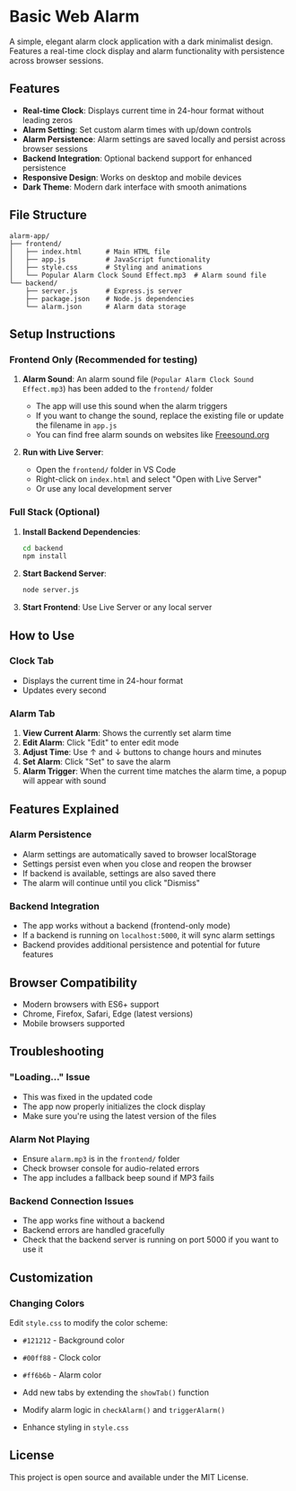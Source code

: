 # Basic Web Alarm

A simple, elegant alarm clock application with a dark minimalist design. Features a real-time clock display and alarm functionality with persistence across browser sessions.

## Features

- **Real-time Clock**: Displays current time in 24-hour format without leading zeros
- **Alarm Setting**: Set custom alarm times with up/down controls
- **Alarm Persistence**: Alarm settings are saved locally and persist across browser sessions
- **Backend Integration**: Optional backend support for enhanced persistence
- **Responsive Design**: Works on desktop and mobile devices
- **Dark Theme**: Modern dark interface with smooth animations

## File Structure

```
alarm-app/
├── frontend/
│   ├── index.html      # Main HTML file
│   ├── app.js          # JavaScript functionality
│   ├── style.css       # Styling and animations
│   └── Popular Alarm Clock Sound Effect.mp3  # Alarm sound file
└── backend/
    ├── server.js       # Express.js server
    ├── package.json    # Node.js dependencies
    └── alarm.json      # Alarm data storage
```

## Setup Instructions

### Frontend Only (Recommended for testing)

1. **Alarm Sound**: An alarm sound file (`Popular Alarm Clock Sound Effect.mp3`) has been added to the `frontend/` folder
   - The app will use this sound when the alarm triggers
   - If you want to change the sound, replace the existing file or update the filename in `app.js`
   - You can find free alarm sounds on websites like [Freesound.org](https://freesound.org/)

2. **Run with Live Server**: 
   - Open the `frontend/` folder in VS Code
   - Right-click on `index.html` and select "Open with Live Server"
   - Or use any local development server

### Full Stack (Optional)

1. **Install Backend Dependencies**:
   ```bash
   cd backend
   npm install
   ```

2. **Start Backend Server**:
   ```bash
   node server.js
   ```

3. **Start Frontend**: Use Live Server or any local server

## How to Use

### Clock Tab
- Displays the current time in 24-hour format
- Updates every second

### Alarm Tab
1. **View Current Alarm**: Shows the currently set alarm time
2. **Edit Alarm**: Click "Edit" to enter edit mode
3. **Adjust Time**: Use ↑ and ↓ buttons to change hours and minutes
4. **Set Alarm**: Click "Set" to save the alarm
5. **Alarm Trigger**: When the current time matches the alarm time, a popup will appear with sound

## Features Explained

### Alarm Persistence
- Alarm settings are automatically saved to browser localStorage
- Settings persist even when you close and reopen the browser
- If backend is available, settings are also saved there
- The alarm will continue until you click "Dismiss"

### Backend Integration
- The app works without a backend (frontend-only mode)
- If a backend is running on `localhost:5000`, it will sync alarm settings
- Backend provides additional persistence and potential for future features

## Browser Compatibility

- Modern browsers with ES6+ support
- Chrome, Firefox, Safari, Edge (latest versions)
- Mobile browsers supported

## Troubleshooting

### "Loading..." Issue
- This was fixed in the updated code
- The app now properly initializes the clock display
- Make sure you're using the latest version of the files

### Alarm Not Playing
- Ensure `alarm.mp3` is in the `frontend/` folder
- Check browser console for audio-related errors
- The app includes a fallback beep sound if MP3 fails

### Backend Connection Issues
- The app works fine without a backend
- Backend errors are handled gracefully
- Check that the backend server is running on port 5000 if you want to use it

## Customization

### Changing Colors
Edit `style.css` to modify the color scheme:
- `#121212` - Background color
- `#00ff88` - Clock color
- `#ff6b6b` - Alarm color

- Add new tabs by extending the `showTab()` function
- Modify alarm logic in `checkAlarm()` and `triggerAlarm()`
- Enhance styling in `style.css`

## License

This project is open source and available under the MIT License. 
